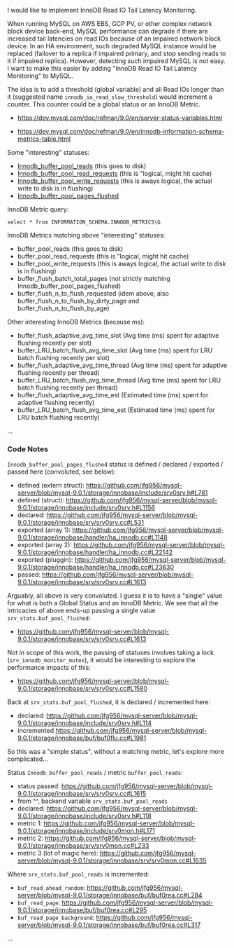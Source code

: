 
<!-- 6789 123456789 123456789 123456789 123456789 123456789 123456789 123456789 -->

I would like to implement InnoDB Read IO Tail Latency Monitoring.

When running MySQL on AWS EBS, GCP PV, or other complex network block device
back-end, MySQL performance can degrade if there are increased tail latencies on
read IOs because of an impaired network block device.  In an HA environment, such
degraded MySQL instance would be replaced (failover to a replica if impaired
primary, and stop sending reads to it if impaired replica).  However, detecting
such impaired MySQL is not easy.  I want to make this easier by adding "InnoDB
Read IO Tail Latency Monitoring" to MySQL.

The idea is to add a threshold (global variable) and all Read IOs longer than it
(suggested name `innodb_io_read_slow_threshold`) would increment a counter.
This counter could be a global status or an InnoDB Metric.

- https://dev.mysql.com/doc/refman/9.0/en/server-status-variables.html

- https://dev.mysql.com/doc/refman/9.0/en/innodb-information-schema-metrics-table.html

Some "interesting" statuses:
- [Innodb_buffer_pool_reads](https://dev.mysql.com/doc/refman/9.0/en/server-status-variables.html#statvar_Innodb_buffer_pool_reads) (this goes to disk)
- [Innodb_buffer_pool_read_requests](https://dev.mysql.com/doc/refman/9.0/en/server-status-variables.html#statvar_Innodb_buffer_pool_read_requests) (this is "logical, might hit cache)
- [Innodb_buffer_pool_write_requests](https://dev.mysql.com/doc/refman/9.0/en/server-status-variables.html#statvar_Innodb_buffer_pool_write_requests) (this is aways logical, the actual write to disk is in flushing)
- [Innodb_buffer_pool_pages_flushed](https://dev.mysql.com/doc/refman/9.0/en/server-status-variables.html#statvar_Innodb_buffer_pool_pages_flushed)

<!-- 6789 123456789 123456789 123456789 123456789 123456789 123456789 123456789 -->

InnoDB Metric query:
```
select * from INFORMATION_SCHEMA.INNODB_METRICS\G
```

InnoDB Metrics matching above "interesting" statuses:
- buffer_pool_reads (this goes to disk)
- buffer_pool_read_requests (this is "logical, might hit cache)
- buffer_pool_write_requests (this is aways logical, the actual write to disk is in flushing)
- buffer_flush_batch_total_pages (not strictly matching Innodb_buffer_pool_pages_flushed)
- buffer_flush_n_to_flush_requested (idem above, also buffer_flush_n_to_flush_by_dirty_page and buffer_flush_n_to_flush_by_age)

Other interesting InnoDB Metrics (because ms):
- buffer_flush_adaptive_avg_time_slot (Avg time (ms) spent for adaptive flushing recently per slot)
- buffer_LRU_batch_flush_avg_time_slot (Avg time (ms) spent for LRU batch flushing recently per slot)
- buffer_flush_adaptive_avg_time_thread (Avg time (ms) spent for adaptive flushing recently per thread)
- buffer_LRU_batch_flush_avg_time_thread (Avg time (ms) spent for LRU batch flushing recently per thread)
- buffer_flush_adaptive_avg_time_est (Estimated time (ms) spent for adaptive flushing recently)
- buffer_LRU_batch_flush_avg_time_est (Estimated time (ms) spent for LRU batch flushing recently)

...


<!-- 6789 123456789 123456789 123456789 123456789 123456789 123456789 123456789 -->

### Code Notes

`Innodb_buffer_pool_pages_flushed` status is defined / declared / exported / passed here (convoluted, see below):
- defined (extern struct): https://github.com/jfg956/mysql-server/blob/mysql-9.0.1/storage/innobase/include/srv0srv.h#L781
- defined (struct): https://github.com/jfg956/mysql-server/blob/mysql-9.0.1/storage/innobase/include/srv0srv.h#L1156
- declared: https://github.com/jfg956/mysql-server/blob/mysql-9.0.1/storage/innobase/srv/srv0srv.cc#L531
- exported (array 1): https://github.com/jfg956/mysql-server/blob/mysql-9.0.1/storage/innobase/handler/ha_innodb.cc#L1148
- exported (array 2): https://github.com/jfg956/mysql-server/blob/mysql-9.0.1/storage/innobase/handler/ha_innodb.cc#L22142
- exported (pluggin): https://github.com/jfg956/mysql-server/blob/mysql-9.0.1/storage/innobase/handler/ha_innodb.cc#L23630
- passed: https://github.com/jfg956/mysql-server/blob/mysql-9.0.1/storage/innobase/srv/srv0srv.cc#L1613

Arguably, all above is very convoluted.  I guess it is to have a "single" value for
what is both a Global Status and an InnoDB Metric.  We see that all the intricacies
of above ends-up passing a single value `srv_stats.buf_pool_flushed`:
- https://github.com/jfg956/mysql-server/blob/mysql-9.0.1/storage/innobase/srv/srv0srv.cc#L1613

Not in scope of this work, the passing of statuses involves taking a lock
(`srv_innodb_monitor_mutex`), it would be interesting to explore the performance
impacts of this:
- https://github.com/jfg956/mysql-server/blob/mysql-9.0.1/storage/innobase/srv/srv0srv.cc#L1580

Back at `srv_stats.buf_pool_flushed`, it is declared / incremented here:
- declared: https://github.com/jfg956/mysql-server/blob/mysql-9.0.1/storage/innobase/include/srv0srv.h#L114
- incremented https://github.com/jfg956/mysql-server/blob/mysql-9.0.1/storage/innobase/buf/buf0flu.cc#L1981

So this was a "simple status", without a matching metric, let's explore more
complicated...

<!-- 6789 123456789 123456789 123456789 123456789 123456789 123456789 123456789 -->

Status `Innodb_buffer_pool_reads` / metric `buffer_pool_reads`:
- status passed: https://github.com/jfg956/mysql-server/blob/mysql-9.0.1/storage/innobase/srv/srv0srv.cc#L1615
- from ^^, backend variable `srv_stats.buf_pool_reads`
- declared: https://github.com/jfg956/mysql-server/blob/mysql-9.0.1/storage/innobase/include/srv0srv.h#L118
- metric 1: https://github.com/jfg956/mysql-server/blob/mysql-9.0.1/storage/innobase/include/srv0mon.h#L171
- metric 2: https://github.com/jfg956/mysql-server/blob/mysql-9.0.1/storage/innobase/srv/srv0mon.cc#L233
- metric 3 (lot of magic here): https://github.com/jfg956/mysql-server/blob/mysql-9.0.1/storage/innobase/srv/srv0mon.cc#L1635

Where `srv_stats.buf_pool_reads` is incremented:
- `buf_read_ahead_random`: https://github.com/jfg956/mysql-server/blob/mysql-9.0.1/storage/innobase/buf/buf0rea.cc#L284
- `buf_read_page`: https://github.com/jfg956/mysql-server/blob/mysql-9.0.1/storage/innobase/buf/buf0rea.cc#L295
- `buf_read_page_background`: https://github.com/jfg956/mysql-server/blob/mysql-9.0.1/storage/innobase/buf/buf0rea.cc#L317

...


<!-- EOF -->

